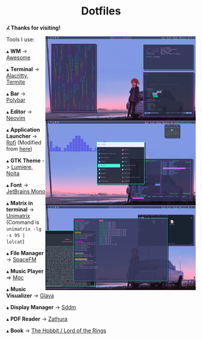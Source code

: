 <h1 align='center'>Dotfiles</h1>

**ⵃ Thanks for visiting!**

<img src='Desktop.png' alt='AwesomeWM' align='right' width='400px'/>

Tools I use:

   ▴ **WM** -> [Awesome](https://awesomewm.org/)

   ▴ **Terminal** -> [Alacritty](https://github.com/alacritty/alacritty), [Termite](https://github.com/thestinger/termite)

   ▴ **Bar** -> [Polybar](https://polybar.github.io/)

   ▴ **Editor** -> [Neovim](https://neovim.io/)
   
   ▴ **Application Launcher** -> [Rofi](https://github.com/davatorium/rofi) (Modified from [here](https://github.com/adi1090x/rofi))

   ▴ **GTK Theme** -> [Lumiere, Noita](https://github.com/addy-dclxvi/gtk-theme-collections)

   ▴ **Font** -> [JetBrains Mono](https://www.jetbrains.com/lp/mono/)

   ▴ **Matrix in terminal** -> [Unimatrix](https://github.com/will8211/unimatrix) (Command is `unimatrix -lg -s 95 | lolcat`)

   ▴ **File Manager** -> [SpaceFM](http://ignorantguru.github.io/spacefm/)
   
   ▴ **Music Player** => [Moc](http://moc.daper.net/)

   ▴ **Music Visualizer** -> [Glava](https://github.com/jarcode-foss/glava)

   ▴ **Display Manager** -> [Sddm](https://github.com/sddm/sddm/)

   ▴ **PDF Reader** -> [Zathura](https://pwmt.org/projects/zathura/)
   
   ▴ **Book** -> [The Hobbit / Lord of the Rings](https://en.wikipedia.org/wiki/The_Lord_of_the_Rings)
